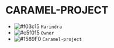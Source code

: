 # CARAMEL-PROJECT
- ![#f03c15](https://via.placeholder.com/15/f03c15/000000?text=+) `Harindra`
- ![#c5f015](https://via.placeholder.com/15/c5f015/000000?text=+) `Owner`
- ![#1589F0](https://via.placeholder.com/15/1589F0/000000?text=+) `Caramel-project`
